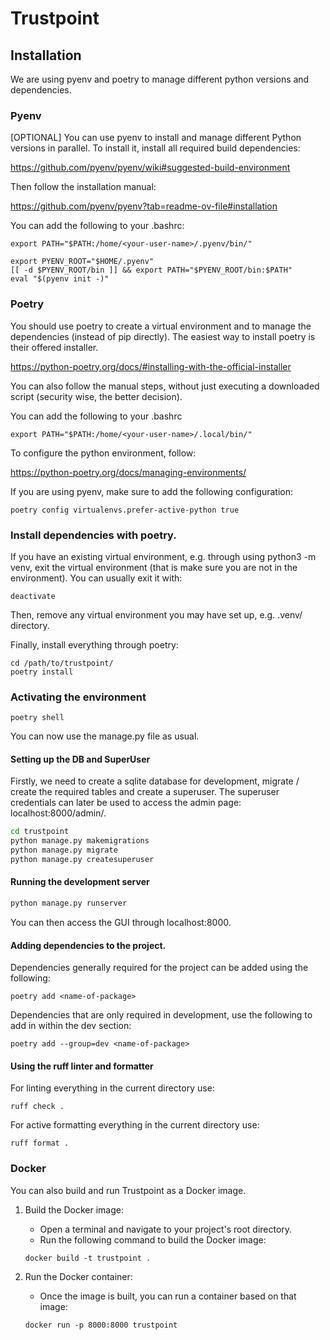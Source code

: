 # Trustpoint


## Installation

We are using pyenv and poetry to manage different python versions and dependencies.


### Pyenv

[OPTIONAL]
You can use pyenv to install and manage different Python versions in parallel.
To install it, install all required build dependencies:

https://github.com/pyenv/pyenv/wiki#suggested-build-environment

Then follow the installation manual:

https://github.com/pyenv/pyenv?tab=readme-ov-file#installation

You can add the following to your .bashrc:

```shell
export PATH="$PATH:/home/<your-user-name>/.pyenv/bin/"

export PYENV_ROOT="$HOME/.pyenv"
[[ -d $PYENV_ROOT/bin ]] && export PATH="$PYENV_ROOT/bin:$PATH"
eval "$(pyenv init -)"
```


### Poetry

You should use poetry to create a virtual environment and to manage the dependencies (instead of pip directly).
The easiest way to install poetry is their offered installer.

https://python-poetry.org/docs/#installing-with-the-official-installer

You can also follow the manual steps, without just executing a downloaded script (security wise, the better decision).

You can add the following to your .bashrc

```shell
export PATH="$PATH:/home/<your-user-name>/.local/bin/"
```

To configure the python environment, follow:

https://python-poetry.org/docs/managing-environments/

If you are using pyenv, make sure to add the following configuration:

```shell
poetry config virtualenvs.prefer-active-python true
```


### Install dependencies with poetry.

If you have an existing virtual environment, e.g. through using python3 -m venv,
exit the virtual environment (that is make sure you are not in the environment).
You can usually exit it with:

```shell
deactivate
```

Then, remove any virtual environment you may have set up, e.g. .venv/ directory.

Finally, install everything through poetry:

```shell
cd /path/to/trustpoint/
poetry install
```


### Activating the environment

```shell
poetry shell
```

You can now use the manage.py file as usual.

#### Setting up the DB and SuperUser

Firstly, we need to create a sqlite database for development, migrate / create the required tables and create
a superuser.  The superuser credentials can later be used to access the admin page: localhost:8000/admin/.

```bash
cd trustpoint
python manage.py makemigrations
python manage.py migrate
python manage.py createsuperuser
```


#### Running the development server

```bash
python manage.py runserver
```

You can then access the GUI through localhost:8000.


#### Adding dependencies to the project.

Dependencies generally required for the project can be added using the following:

```shell
poetry add <name-of-package>
```

Dependencies that are only required in development, use the following to add in within the dev section:

```shell
poetry add --group=dev <name-of-package>
```


#### Using the ruff linter and formatter

For linting everything in the current directory use:

```shell
ruff check .
```

For active formatting everything in the current directory use:
```shell
ruff format .
```


### Docker

You can also build and run Trustpoint as a Docker image. 

1. Build the Docker image:
   * Open a terminal and navigate to your project's root directory.
   * Run the following command to build the Docker image:
   ```
   docker build -t trustpoint .
   ```

2. Run the Docker container:
   * Once the image is built, you can run a container based on that image:
   ```
   docker run -p 8000:8000 trustpoint
   ```
